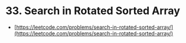# 33. Search in Rotated Sorted Array

- [https://leetcode.com/problems/search-in-rotated-sorted-array/](https://leetcode.com/problems/search-in-rotated-sorted-array/)
